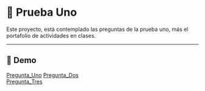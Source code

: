 # 🧠 Prueba Uno

Este proyecto, está contemplado las preguntas de la prueba uno, más el portafolio de actividades en clases.

---

## 🚀 Demo
[Pregunta_Uno](preguntauno.netlify.app)
[Pregunta_Dos](pregunta-dos.netlify.app)  
[Pregunta_Tres](preguntatres.netlify.app)  
